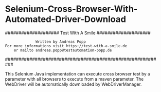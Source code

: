 # Selenium-Cross-Browser-With-Automated-Driver-Download


#################### Test With A Smile ####################

                  Written by Andreas Popp
    For more informations visit https://test-with-a-smile.de  
        or mailto andreas.popp@testautomation-popp.de
        
###########################################################


This Selenium Java implementation can execute cross browser test by a parameter with all browsers to execute from a maven parameter. The WebDriver will be automatically downloaded by WebDriverManager.
